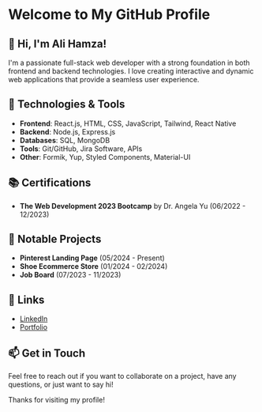 # Welcome to My GitHub Profile

## 👋 Hi, I'm Ali Hamza!

I'm a passionate full-stack web developer with a strong foundation in both frontend and backend technologies. I love creating interactive and dynamic web applications that provide a seamless user experience.

## 🔧 Technologies & Tools

- **Frontend**: React.js, HTML, CSS, JavaScript, Tailwind, React Native
- **Backend**: Node.js, Express.js
- **Databases**: SQL, MongoDB
- **Tools**: Git/GitHub, Jira Software, APIs
- **Other**: Formik, Yup, Styled Components, Material-UI

## 📚 Certifications

- **The Web Development 2023 Bootcamp** by Dr. Angela Yu (06/2022 - 12/2023)

## 🌟 Notable Projects

- **Pinterest Landing Page** (05/2024 - Present)
- **Shoe Ecommerce Store** (01/2024 - 02/2024)
- **Job Board** (07/2023 - 11/2023)

## 🔗 Links

- [LinkedIn](https://www.linkedin.com/in/alihamza7811)
- [Portfolio](https://alihamzajutt.vercel.app)

## 📫 Get in Touch

Feel free to reach out if you want to collaborate on a project, have any questions, or just want to say hi!



Thanks for visiting my profile!
